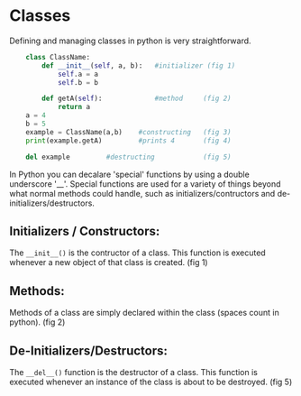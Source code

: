 # Classes

Defining and managing classes in python is very straightforward.

```python
	class ClassName:
		def __init__(self, a, b):	#initializer (fig 1)
			self.a = a
			self.b = b

		def getA(self):				#method		(fig 2)
			return a
	a = 4
	b = 5
	example = ClassName(a,b)	#constructing 	(fig 3)
	print(example.getA) 		#prints 4		(fig 4)

	del example			#destructing			(fig 5)
```



In Python you can decalare 'special' functions by using a double underscore '__'. Special functions are used for a variety of things beyond what normal methods could handle, such as initializers/contructors and de-initializers/destructors.

## Initializers / Constructors:

The `__init__()` is the contructor of a class. This function is executed whenever a new object of that class is created. (fig 1)

## Methods: 

Methods of a class are simply declared within the class (spaces count in python). (fig 2)

## De-Initializers/Destructors:

The `__del__()` function is the destructor of a class. This function is executed whenever an instance of the class is about to be destroyed. (fig 5)